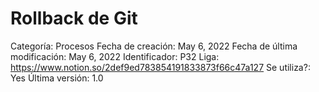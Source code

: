 # Rollback de Git

Categoría: Procesos
Fecha de creación: May 6, 2022
Fecha de última modificación: May 6, 2022
Identificador: P32
Liga: https://www.notion.so/2def9ed783854191833873f66c47a127
Se utiliza?: Yes
Última versión: 1.0
